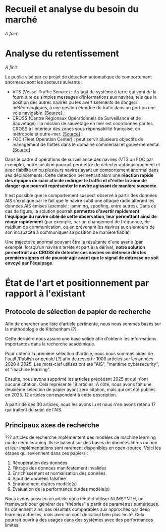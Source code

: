 # Recueil et analyse du besoin du marché
*A faire*

# Analyse du retentissement
*A finir*

Le public visé par ce projet de détection automatique
de comportement anormaux sont les secteurs suivants :
- VTS (Vessel Traffic Service) : il s'agit de système à terre
qui vont de la fourniture de simples messages d'informations aux navires,
tels que la position des autres navires ou les avertissements
de dangers météorologiques, à une gestion étendue du trafic
dans un port ou une voie navigable.
[\[Source\]](https://www.imo.org/fr/ourwork/safety/pages/vesseltrafficservices.aspx) ;
- CROSS (Centre Régionaux Opérationnels de Surveillance et de Sauvetage) :
la mission de sauvetage en mer est coordonnée par les CROSS
à l'intérieur des zones sous reponsabilité française,
en métropole et outre-mer.
[\[Source\]](https://www.mer.gouv.fr/surveillance-et-sauvetage-en-mer) ;
- FOC (Fleet Operation Center) : peut servir plusieurs
objectifs de management de flottes dans le domaine commercial
et gouvernemental.
[\[Source\]](https://constanttech.com/implementing-a-fleet-operations-center/).

Dans le cadre d'opérations de surveillance des navires (VTS ou FOC par exemple),
notre solution pourrait permettre de détecter automatiquement et avec fiabilité
un ou plusieurs navires ayant un comportement anormal dans ses déplacements.
Cette détection permettrait alors une **réaction rapide des équipes de suivi afin
de rediriger le traffic et d'éviter la zone de danger que pourrait représenter
le navire agissant de manière suspecte**.

Il est possible que le comportement suspect observé à partir des données AIS
s'explique par le fait que le navire subit une attaque radio alterant les données AIS émises
(exemple : jamming, spoofing, entre autres).
Dans ce cas de figure, la solution pourrait **permettre d'avertir rapidement
l'équipage du navire ciblé de cette observation, leur permettant ainsi
de réagir rapidement** (par exemple, par un changement de fréquence,
de médium de communication, ou en prévenant les navires aux alentours
de son incapacité à communiquer sa position de manière fiable).

Une trajectoire anormal pouvant être la résultante d'une avarie
(par exemple, lorsqu'un navire s'arrète et part à la dérive),
**notre solution permettrait aux CROSS de détecter ces navires en détresse
dès les premiers signes et de pouvoir agir avant que le signal de détresse
ne soit envoyé par l'équipage**.

# État de l'art et positionnement par rapport à l'existant

## Protocole de sélection de papier de recherche

Afin de chercher une liste d'article pertinente, nous nous sommes basés sur
la méthodologie de Kitchenham [?].

<!--
Devons nous vraiment citer Kitchenham sachant que nous n'avons pas relu sa
méthodologie avant de faire nos recherches ? Nous pouvons normalement nous en
passer ici. Comme nous n'avons pas vocation à vraiment faire un état de l'art
complet, mais bien de pouvoir lister quelques travaux nous précédant à la
manière des papiers de recherche que nous avons eu l'occasion de lire.
-->

Cette dernière nous assure une base solide afin d'obtenir les informations
importantes dans la recherche académique.

Pour obtenir la première sélection d'article, nous nous sommes aidés de
l'outil /Publish or perish/ [?] afin de ressortir 1000 articles sur les années
2020 à 2025.
Les mots-clef utilisés ont été "AIS", "maritime cybersecurity", et "machine learning".

Ensuite, nous avons supprimé les articles précédant 2025 et qui n'ont aucune
citation.
Cela représente 18 articles.
À côté, nous avons fait une deuxième sélection de papier ayant zéro citation,
mais qui ont été publiés en 2025.
12 articles correspondent à cette description.

À partir de ces 30 articles, nous les avons lu et nous n'en avons retenu 17 qui
traitent du sujet de l'AIS.

<!--
Ajouter ici la liste d'article éventuellement, si nous avons besoin de remplir
les 6 pages.
-->

## Principaux axes de recherche

??? articles de recherche implémentent des modèles de machine learning ou
de deep learning.
Ils se basent sur des bases de données libres ou non et leur implémentations
sont rarement disponibles en open-source.
Voici les étapes qui reviennent dans ces papiers :

1. Récupération des données
2. Filtrage des données manifestement invalides
3. Enrichissement et normalisation des données
4. Ajout de données falsifiée
5. Entraînement du/des modèle(s)
6. Évaluation de la performance du/des modèle(s)

Nous avons aussi eu un article qui a tenté d'utiliser NUMSYNTH, un framework
pour générer des "théories" à partir de paramètres numériques.
Ils obtiennent ainsi des résultats comparables aux approches par deep
learning actuelles, mais avec un coût de calcul bien plus limité.
Cela pourrait ouvrir à des usages dans des systèmes avec des performances
limités.
